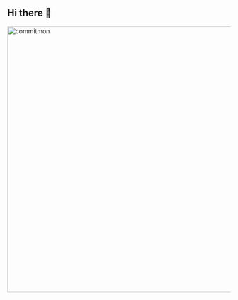 ## Hi there 👋

<!--
**KADE-KIM/KADE-KIM** is a ✨ _special_ ✨ repository because its `README.md` (this file) appears on your GitHub profile.

Here are some ideas to get you started:

- 🔭 I’m currently working on ...
- 🌱 I’m currently learning ...
- 👯 I’m looking to collaborate on ...
- 🤔 I’m looking for help with ...
- 💬 Ask me about ...
- 📫 How to reach me: ...
- 😄 Pronouns: ...
- ⚡ Fun fact: ...
--><a href="https://github.com/doongjun/commitmon">
  <img alt="commitmon" src="https://commitmon.me/adventure?username=KADE-KIM&theme=desert&userFetchType=all" width="600px" />
</a>
